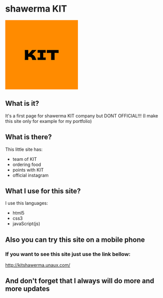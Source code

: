 # shawerma KIT



![logo](https://github.com/Jjponvv/shawerma-KIT/blob/main/References/logo.png)

## What is it?

It's a first page for shawerma KIT company but DONT OFFICIAL!!! 
(I make this site only for example for my portfolio)

## What is there?


This little site has:
 - team of KIT
 - ordering food
 - points with KIT
 - official instagram

## What I use for this site?


I use this languages:
 - html5
 - css3
 - javaScript(js)

## Also you can try this site on a mobile phone


### If you want to see this site just use the link bellow:
http://kitshawerma.unaux.com/


## And don't forget that I always will do more and more updates


